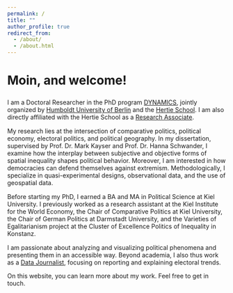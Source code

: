 ```yaml
---
permalink: /
title: ""
author_profile: true
redirect_from: 
  - /about/
  - /about.html
---
```


# Moin, and welcome!

<p style="margin-top:25px;"></p>

I am a Doctoral Researcher in the PhD program [DYNAMICS](https://www.sowi.hu-berlin.de/en/dynamics/people/doctoral-researchers2/sixth-cohort-2025-2028/julius-kolzer), jointly organized by [Humboldt University of Berlin](https://www.sowi.hu-berlin.de/en/dynamics/phd-programme) and the [Hertie School](https://www.hertie-school.org/). I am also directly affiliated with the Hertie School as a [Research Associate](https://www.hertie-school.org/en/research/faculty-and-researchers/profile/person/koelzer).

<p style="margin-top:15px;"></p>

My research lies at the intersection of comparative politics, political economy, electoral politics, and political geography. In my dissertation, supervised by Prof. Dr. Mark Kayser and Prof. Dr. Hanna Schwander, I examine how the interplay between subjective and objective forms of spatial inequality shapes political behavior. Moreover, I am interested in how democracies can defend themselves against extremism. Methodologically, I specialize in quasi-experimental designs, observational data, and the use of geospatial data.  

<p style="margin-top:15px;"></p>

Before starting my PhD, I earned a BA and MA in Political Science at Kiel University. I previously worked as a research assistant at the Kiel Institute for the World Economy, the Chair of Comparative Politics at Kiel University, the Chair of German Politics at Darmstadt University, and the Varieties of Egalitarianism project at the Cluster of Excellence Politics of Inequality in Konstanz.  

<p style="margin-top:15px;"></p>

I am passionate about analyzing and visualizing political phenomena and presenting them in an accessible way. Beyond academia, I also thus work as a [Data Journalist](https://www.zeit.de/autoren/K/Julius_Koelzer/index), focusing on reporting and explaining electoral trends. 

On this website, you can learn more about my work. Feel free to get in touch.
